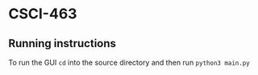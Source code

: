 # CSCI-463
## Running instructions
To run the GUI `cd` into the source directory and then run `python3 main.py`

